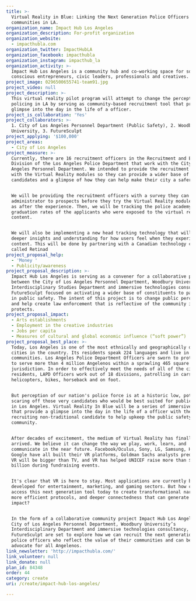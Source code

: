 ```yaml
---
title: >-
  Virtual Reality in Blue: Linking the Next Generation Police Officers to the
  communities in LA.
organization_name: Impact Hub Los Angeles
organization_description: For-profit organization
organization_website:
  - impacthubla.com
organization_twitter: ImpactHubLA
organization_facebook: impacthubla
organization_instagram: impacthub_la
organization_activity: >-
  Impact Hub Los Angeles is a community hub and co-working space for socially
  conscious entrepreneurs, civic leaders, professionals and creatives.
project_image: 0296500655741-team91.jpg
project_video: null
project_description: >-
  This virtual reality pilot program will attempt to change the perception of
  policing in LA by serving as community-based recruitment tool that provides a
  glimpse into the day in the life of a officer.
project_is_collaboration: 'Yes'
project_collaborators: >-
  1. City of Los Angeles Personnel Department (Public Safety), 2. Woodbury
  University, 3. FutureSculpt
project_applying: '$100,000'
project_areas:
  - City of Los Angeles
project_measure: >-
  Currently, there are 16 recruitment officers in the Recruitment and Education
  Division of the Los Angeles Police Department that work with the City of Los
  Angeles Personnel Department. We intended to provide the recruitment officers
  with the Virtual Reality modules so they can provide a wider base of
  candidates and a glimpse of how they can help make their city a safer place. 


  We will be providing the recruitment officers with a survey they can
  administrator to prospects before they try the Virtual Reality module as well
  as after the experience. Then, we will be tracking the police academy
  graduation rates of the applicants who were exposed to the virtual reality
  content. 


  We will also be implementing a new head tracking technology that will give us
  deeper insights and understanding for how users feel when they experience this
  content. This will be done by partnering with a Canadian technology company
  called Retinad
project_proposal_help:
  - 'Money '
  - Publicity/awareness
project_proposal_description: >-
  Impact Hub Los Angeles is serving as a convener for a collaborative project
  between the City of Los Angeles Personnel Department, Woodbury University's
  Interdisciplinary Studies Department and immersive technologies consultancy,
  FutureSculpt focused on activating a wider base of constituents to participate
  in public safety. The intent of this project is to change public perception
  and help create law enforcement that is reflective of the community it
  protects.
project_proposal_impact:
  - Arts establishments
  - Employment in the creative industries
  - Jobs per capita
  - Measures of cultural and global economic influence (“soft power”)
project_proposal_best_place: >-
  Today, Los Angeles is one of the most ethnically and geographically diverse
  cities in the country. Its residents speak 224 languages and live in diverse
  communities. Los Angeles Police Department Officers are sworn to protect and
  to serve more than 4 million Angelenos within a sprawling 465 square mile
  jurisdiction. In order to effectively meet the needs of all of the city's
  residents, LAPD Officers work out of 18 divisions, patrolling in cars, boats,
  helicopters, bikes, horseback and on foot. 


  But perception of our nation's police force is at a historic low, potentially
  scaring off those very candidates who would be best suited for public service
  in Los Angeles. Virtual Reality In Blue will be a series of immersive stories
  that provide a glimpse into the day in the life of a officer with the hopes of
  recruiting non-traditional candidate to help upkeep the public safety of their
  community. 


  After decades of excitement, the medium of Virtual Reality has finally
  arrived. We believe it can change the way we play, work, learn, and
  communicate in the near future. Facebook/Oculus, Sony, LG, Samsung, HTC, and
  Google have all built their VR platforms, Goldman Sachs analysts predict that
  VR will be bigger than TV, and VR has helped UNICEF raise more than $1.5
  billion during fundraising events.


  It's clear that VR is here to stay. Most applications are currently being
  developed for entertainment, marketing, and gaming sectors. But how can we
  access this next generation tool today to create transformational narratives,
  more efficient protocols, and deeper connectedness that can generate valuable
  impact?


  In the form of a collaborative community project Impact Hub Los Angeles, the
  City of Los Angeles Personnel Department, Woodbury University’s
  Interdisciplinary Department and immersive technologies consultancy,
  FutureSculpt are set to explore how we can recruit the next generation of
  police officers who reflect the value of their communities and can become an
  advocate for all Angelenos.
link_newsletter: 'http://impacthubla.com/'
link_volunteer: null
link_donate: null
plan_id: 84348
order: 44
category: create
uri: /create/impact-hub-los-angeles/

---
```

